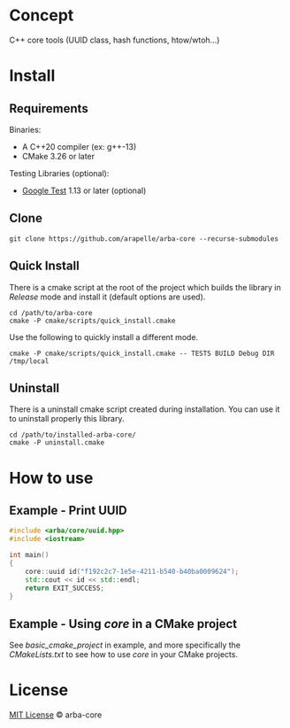 # Concept #

C++ core tools (UUID class, hash functions, htow/wtoh...)

# Install #
## Requirements ##
Binaries:
- A C++20 compiler (ex: g++-13)
- CMake 3.26 or later

Testing Libraries (optional):
- [Google Test](https://github.com/google/googletest) 1.13 or later (optional)

## Clone

```
git clone https://github.com/arapelle/arba-core --recurse-submodules
```

## Quick Install ##
There is a cmake script at the root of the project which builds the library in *Release* mode and install it (default options are used).
```
cd /path/to/arba-core
cmake -P cmake/scripts/quick_install.cmake
```
Use the following to quickly install a different mode.
```
cmake -P cmake/scripts/quick_install.cmake -- TESTS BUILD Debug DIR /tmp/local
```

## Uninstall ##
There is a uninstall cmake script created during installation. You can use it to uninstall properly this library.
```
cd /path/to/installed-arba-core/
cmake -P uninstall.cmake
```

# How to use
## Example - Print UUID
```c++
#include <arba/core/uuid.hpp>
#include <iostream>

int main()
{
    core::uuid id("f192c2c7-1e5e-4211-b540-b40ba0009624");
    std::cout << id << std::endl;
    return EXIT_SUCCESS;
}

```

## Example - Using *core* in a CMake project
See *basic_cmake_project* in example, and more specifically the *CMakeLists.txt* to see how to use *core* in your CMake projects.

# License

[MIT License](./LICENSE.md) © arba-core
